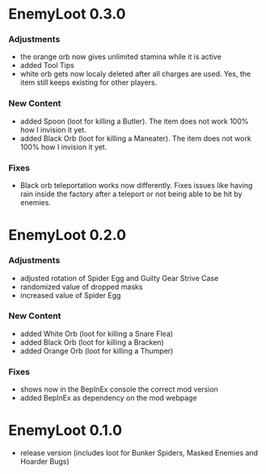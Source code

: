 # EnemyLoot 0.3.0

### Adjustments
- the orange orb now gives unlimited stamina while it is active
- added Tool Tips
- white orb gets now localy deleted after all charges are used. Yes, the item still keeps existing for other players.

### New Content
- added Spoon (loot for killing a Butler). The item does not work 100% how I invision it yet. 
- added Black Orb (loot for killing a Maneater). The item does not work 100% how I invision it yet. 

### Fixes
- Black orb teleportation works now differently. Fixes issues like having rain inside the factory after a teleport or not being able to be hit by enemies.


# EnemyLoot 0.2.0

### Adjustments
- adjusted rotation of Spider Egg and Guilty Gear Strive Case
- randomized value of dropped masks
- increased value of Spider Egg

### New Content
- added White Orb (loot for killing a Snare Flea)
- added Black Orb (loot for killing a Bracken)
- added Orange Orb (loot for killing a Thumper)

### Fixes
- shows now in the BepInEx console the correct mod version
- added BepInEx as dependency on the mod webpage


# EnemyLoot 0.1.0
- release version (includes loot for Bunker Spiders, Masked Enemies and Hoarder Bugs)
